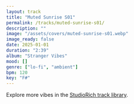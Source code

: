 ```yaml
---
layout: track
title: "Muted Sunrise S01"
permalink: /tracks/muted-sunrise-s01/
description: ""
image: "/assets/covers/muted-sunrise-s01.webp"
image_ready: false
date: 2025-01-01
duration: "2:39"
album: "Stranger Vibes"
mood: []
genre: ["lo-fi", "ambient"]
bpm: 120
key: "F#"
---
```


Explore more vibes in the [StudioRich track library](/tracks/).
